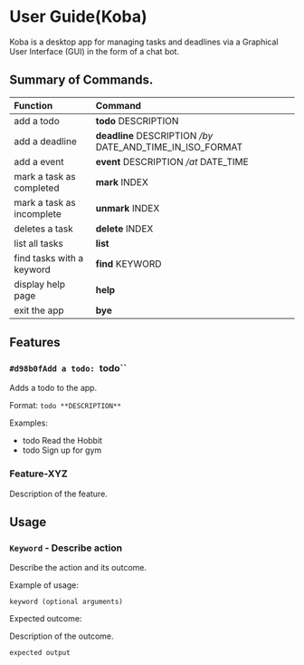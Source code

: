 # User Guide(Koba)

Koba is a desktop app for managing tasks and deadlines via a Graphical User Interface (GUI) in the form of a chat bot.

## Summary of Commands.
|Function                 |Command                                                    |
|:------------------------|:----------------------------------------------------------|
|add a todo               |**todo**     DESCRIPTION                                   |
|add a deadline           |**deadline** DESCRIPTION */by* DATE_AND_TIME_IN_ISO_FORMAT |
|add a event              |**event**    DESCRIPTION */at* DATE_TIME                   |
|mark a task as completed |**mark**     INDEX                                         |
|mark a task as incomplete|**unmark**   INDEX                                         |
|deletes a task           |**delete**   INDEX                                         |
|list all tasks           |**list**                                                   |
|find tasks with a keyword|**find**     KEYWORD                                       |
|display help page        |**help**                                                   |
|exit the app             |**bye**                                                    |


## Features


### `#d98b0fAdd a todo: `todo``
Adds a todo to the app.

Format: `todo **DESCRIPTION**`

Examples:
- todo Read the Hobbit
- todo Sign up for gym

### Feature-XYZ

Description of the feature.

## Usage

### `Keyword` - Describe action

Describe the action and its outcome.

Example of usage: 

`keyword (optional arguments)`

Expected outcome:

Description of the outcome.

```
expected output
```
